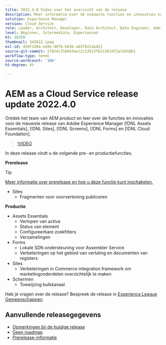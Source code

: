 ```yaml
---
title: 2022.4.0 Video over het overzicht van de release
description: Meer informatie over de nieuwste functies en innovaties voor de release 2022-4-0 voor Adobe Experience Manager [!DNL Assets Essentials], [!DNL Sites], [!DNL Screens], [!DNL Forms] en [!DNL Cloud Foundation].
solution: Experience Manager
version: Cloud Service
role: Leader, Architect, Developer, Data Architect, Data Engineer, Admin, User
level: Beginner, Intermediate, Experienced
kt: 10359
thumbnail: 342612.jpeg
exl-id: 459f1d9a-ea9e-487b-b83b-a85f022ab421
source-git-commit: 1792dc318643aec2c12613f621361d72a7a918b1
workflow-type: tm+mt
source-wordcount: '166'
ht-degree: 4%

---
```


# AEM as a Cloud Service release update 2022.4.0

Ontdek het team van AEM product en leer over de functies en innovaties voor de nieuwste release van Adobe Experience Manager [!DNL Assets Essentials], [!DNL Sites], [!DNL Screens], [!DNL Forms] en [!DNL Cloud Foundation].

>[!VIDEO](https://video.tv.adobe.com/v/342612/?quality=12&learn=on)

In deze release vindt u de volgende pre- en productiefuncties.

**Prerelease**

>[!TIP]
>
>[Meer informatie over prerelease en hoe u deze functie kunt inschakelen.](https://experienceleague.adobe.com/docs/experience-manager-cloud-service/content/release-notes/prerelease.html)

* Sites
   * Fragmenten voor voorvertoning publiceren

**Productie**

* Assets Essentials
   * Verlopen van activa
   * Status van element
   * Configureerbare zoekfilters
   * Verzamelingen
* Forms
   * Lokale SDK-ondersteuning voor Assembler Service
   * Verbeteringen op het gebied van vertaling en documenten van registers
* Sites
   * Verbeteringen in Commerce integration framework om marketingonderdelen overzichtelijk te maken
* Schermen
   * Toewijzing bulkkanaal

Heb je vragen over de release?  Bespreek de release in [Experience League Gemeenschappen](https://adobe.ly/3LO0gOo).

## Aanvullende releasegegevens

* [Opmerkingen bij de huidige release](https://experienceleague.adobe.com/docs/experience-manager-cloud-service/content/release-notes/home.html)
* [Geen roadmap](https://experienceleague.adobe.com/docs/experience-manager-release-information/aem-release-updates/update-releases-roadmap.html)
* [Prerelease-informatie](https://experienceleague.adobe.com/docs/experience-manager-cloud-service/content/release-notes/prerelease.html)
